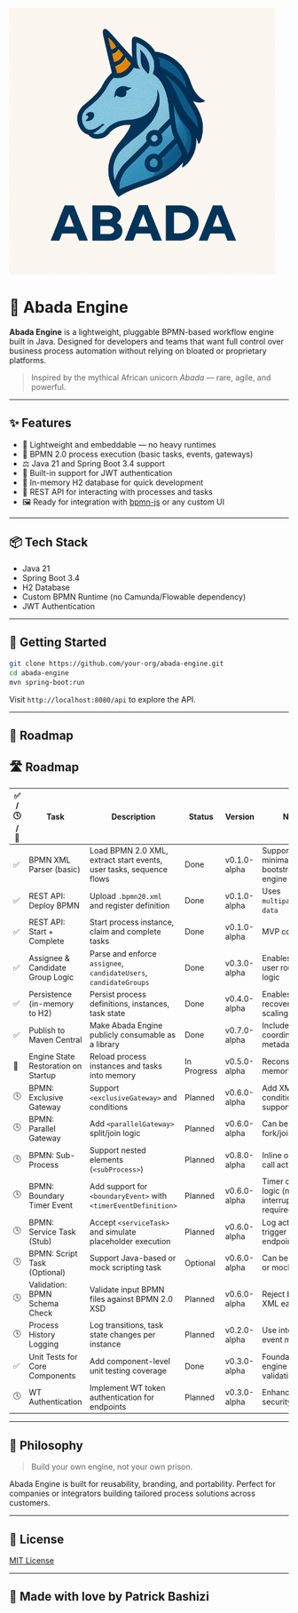![logo](https://github.com/bashizip/abada-engine/blob/main/assets/logo_small.png)

# 🦄 Abada Engine

**Abada Engine** is a lightweight, pluggable BPMN-based workflow engine built in Java. Designed for developers and teams that want full control over business process automation without relying on bloated or proprietary platforms.

> Inspired by the mythical African unicorn *Abada* — rare, agile, and powerful.

---

## ✨ Features

- 🚀 Lightweight and embeddable — no heavy runtimes
- 🧹 BPMN 2.0 process execution (basic tasks, events, gateways)
- ⚖️ Java 21 and Spring Boot 3.4 support
- 🔐 Built-in support for JWT authentication
- 📃 In-memory H2 database for quick development
- 🔄 REST API for interacting with processes and tasks
- 🖼️ Ready for integration with [bpmn-js](https://bpmn.io/toolkit/bpmn-js/) or any custom UI

---

## 📦 Tech Stack

- Java 21
- Spring Boot 3.4
- H2 Database
- Custom BPMN Runtime (no Camunda/Flowable dependency)
- JWT Authentication

---

## 📄 Getting Started

```bash
git clone https://github.com/your-org/abada-engine.git
cd abada-engine
mvn spring-boot:run
```

Visit `http://localhost:8080/api` to explore the API.

---

## 🧪 Roadmap
## 🛣️ Roadmap

| ✅ / 🕓 / 🧪 | Task                                | Description                                                                 | Status     | Version        | Note                                           |
|------------|-------------------------------------|-----------------------------------------------------------------------------|------------|----------------|------------------------------------------------|
| ✅         | BPMN XML Parser (basic)             | Load BPMN 2.0 XML, extract start events, user tasks, sequence flows         | Done       | v0.1.0-alpha   | Supports minimal flow to bootstrap engine     |
| ✅         | REST API: Deploy BPMN               | Upload `.bpmn20.xml` and register definition                                | Done       | v0.1.0-alpha   | Uses `multipart/form-data`                    |
| ✅         | REST API: Start + Complete          | Start process instance, claim and complete tasks                            | Done       | v0.1.0-alpha   | MVP core loop                                 |
| ✅         | Assignee & Candidate Group Logic    | Parse and enforce `assignee`, `candidateUsers`, `candidateGroups`          | Done       | v0.3.0-alpha   | Enables realistic user routing logic          |
| ✅         | Persistence (in-memory to H2)       | Persist process definitions, instances, task state                          | Done       | v0.4.0-alpha   | Enables recovery and scaling                  |
| ✅         | Publish to Maven Central            | Make Abada Engine publicly consumable as a library                          | Done       | v0.7.0-alpha   | Includes Maven coordinates + metadata          |
| 🧪         | Engine State Restoration on Startup | Reload process instances and tasks into memory                              | In Progress| v0.5.0-alpha   | Reconstruct in-memory state                   |
| 🕓         | BPMN: Exclusive Gateway             | Support `<exclusiveGateway>` and conditions                                 | Planned    | v0.6.0-alpha   | Add XML condition support                     |
| 🕓         | BPMN: Parallel Gateway              | Add `<parallelGateway>` split/join logic                                    | Planned    | v0.6.0-alpha   | Can be simple fork/join engine                |
| 🕓         | BPMN: Sub-Process                   | Support nested elements (`<subProcess>`)                                    | Planned    | v0.8.0-alpha   | Inline only (no call activity)                |
| 🕓         | BPMN: Boundary Timer Event          | Add support for `<boundaryEvent>` with `<timerEventDefinition>`            | Planned    | v0.6.0-alpha   | Timer delay logic (non-interrupting not required) |
| 🕓         | BPMN: Service Task (Stub)           | Accept `<serviceTask>` and simulate placeholder execution                   | Planned    | v0.6.0-alpha   | Log action or trigger mock endpoint           |
| 🕓         | BPMN: Script Task (Optional)        | Support Java-based or mock scripting task                                   | Optional   | v0.6.0-alpha   | Can be skipped or mocked                      |
| 🕓         | Validation: BPMN Schema Check       | Validate input BPMN files against BPMN 2.0 XSD                              | Planned    | v0.6.0-alpha   | Reject broken XML early                       |
| 🕓         | Process History Logging             | Log transitions, task state changes per instance                            | Planned    | v0.2.0-alpha   | Use internal event model                      |
| ✅         | Unit Tests for Core Components      | Add component-level unit testing coverage                                   | Done       | v0.3.0-alpha   | Foundation for engine behavior validation     |
| 🕓         | WT Authentication                   | Implement WT token authentication for endpoints                             | Planned    | v0.3.0-alpha   | Enhance security model                        |

---

## 🧠 Philosophy

> Build your own engine, not your own prison.

Abada Engine is built for reusability, branding, and portability. Perfect for companies or integrators building tailored process solutions across customers.

---

## 📜 License

[MIT License](LICENSE)

---

## 🦄 Made with love by Patrick Bashizi

